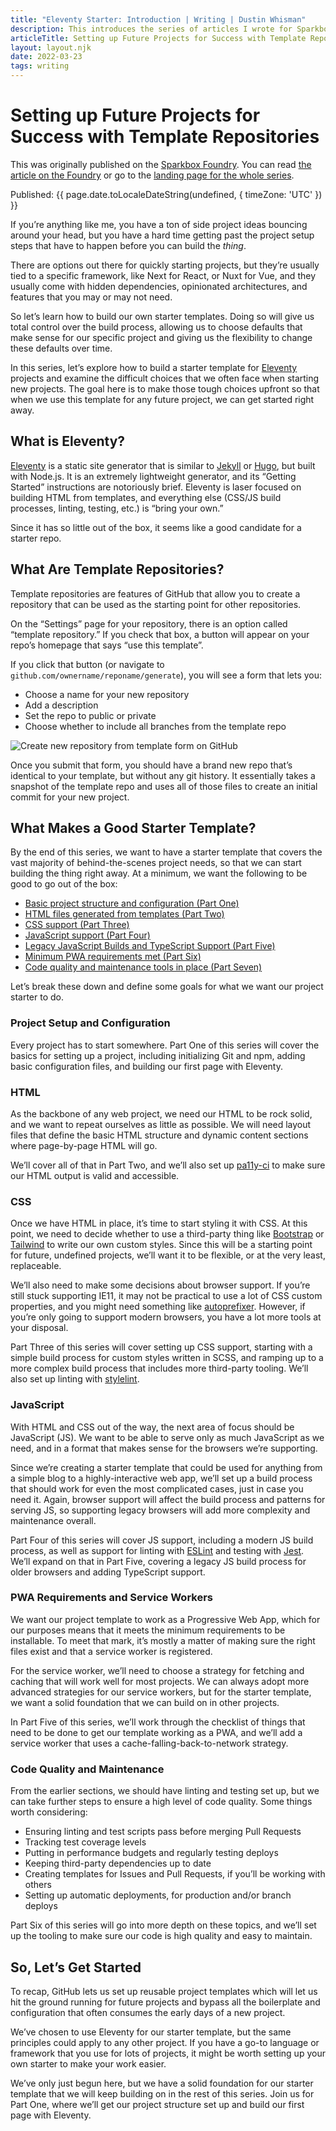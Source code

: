 ```yaml
---
title: "Eleventy Starter: Introduction | Writing | Dustin Whisman"
description: This introduces the series of articles I wrote for Sparkbox's Foundry about how to build an Eleventy Starter Template.
articleTitle: Setting up Future Projects for Success with Template Repositories
layout: layout.njk
date: 2022-03-23
tags: writing
---
```


# Setting up Future Projects for Success with Template Repositories

<p class="cmp-fine-print">
  This was originally published on the
  <a href="https://sparkbox.com/foundry">Sparkbox Foundry</a>.
  You can read
  <a href="https://sparkbox.com/foundry/how_to_build_github_starter_templates_for_Eleventy_to_make_your_projects_easier">the article on the Foundry</a>
  or go to the
  <a href="https://sparkbox.com/foundry/series/building_an_eleventy_starter_template">landing page for the whole series</a>.
</p>

<p class="cmp-fine-print">
  Published:
  <time datetime="{{ page.date.toISOString() }}">
    {{ page.date.toLocaleDateString(undefined, { timeZone: 'UTC' }) }}
  </time>
</p>

If you’re anything like me, you have a ton of side project ideas bouncing around your head, but you have a hard time getting past the project setup steps that have to happen before you can build the _thing_.

There are options out there for quickly starting projects, but they’re usually tied to a specific framework, like Next for React, or Nuxt for Vue, and they usually come with hidden dependencies, opinionated architectures, and features that you may or may not need.

So let’s learn how to build our own starter templates. Doing so will give us total control over the build process, allowing us to choose defaults that make sense for our specific project and giving us the flexibility to change these defaults over time.

In this series, let’s explore how to build a starter template for [Eleventy](https://www.11ty.dev/) projects and examine the difficult choices that we often face when starting new projects. The goal here is to make those tough choices upfront so that when we use this template for any future project, we can get started right away.

## What is Eleventy?

[Eleventy](https://www.11ty.dev/) is a static site generator that is similar to [Jekyll](https://jekyllrb.com/) or [Hugo](https://gohugo.io/), but built with Node.js. It is an extremely lightweight generator, and its “Getting Started” instructions are notoriously brief. Eleventy is laser focused on building HTML from templates, and everything else (CSS/JS build processes, linting, testing, etc.) is “bring your own.”

Since it has so little out of the box, it seems like a good candidate for a starter repo.

## What Are Template Repositories?

Template repositories are features of GitHub that allow you to create a repository that can be used as the starting point for other repositories.

On the “Settings” page for your repository, there is an option called “template repository.” If you check that box, a button will appear on your repo’s homepage that says “use this template”.

If you click that button (or navigate to `github.com/ownername/reponame/generate`), you will see a form that lets you:

* Choose a name for your new repository
* Add a description
* Set the repo to public or private
* Choose whether to include all branches from the template repo

![Create new repository from template form on GitHub](/images/eleventy-series/create-from-template.png)

Once you submit that form, you should have a brand new repo that’s identical to your template, but without any git history. It essentially takes a snapshot of the template repo and uses all of those files to create an initial commit for your new project.

## What Makes a Good Starter Template?

By the end of this series, we want to have a starter template that covers the vast majority of behind-the-scenes project needs, so that we can start building the thing right away. At a minimum, we want the following to be good to go out of the box:

* [Basic project structure and configuration (Part One)](../eleventy-starter-structure)
* [HTML files generated from templates (Part Two)](../eleventy-starter-html)
* [CSS support (Part Three)](../eleventy-starter-css)
* [JavaScript support (Part Four)](../eleventy-starter-javascript)
* [Legacy JavaScript Builds and TypeScript Support (Part Five)](../eleventy-starter-legacy-js-and-typescript)
* [Minimum PWA requirements met (Part Six)](../eleventy-starter-pwa-support)
* [Code quality and maintenance tools in place (Part Seven)](../eleventy-starter-maintenance-and-collaboration)

Let’s break these down and define some goals for what we want our project starter to do.

### Project Setup and Configuration

Every project has to start somewhere. Part One of this series will cover the basics for setting up a project, including initializing Git and npm, adding basic configuration files, and building our first page with Eleventy.

### HTML

As the backbone of any web project, we need our HTML to be rock solid, and we want to repeat ourselves as little as possible. We will need layout files that define the basic HTML structure and dynamic content sections where page-by-page HTML will go.

We’ll cover all of that in Part Two, and we’ll also set up [pa11y-ci](https://github.com/pa11y/pa11y-ci) to make sure our HTML output is valid and accessible.

### CSS

Once we have HTML in place, it’s time to start styling it with CSS. At this point, we need to decide whether to use a third-party thing like [Bootstrap](https://getbootstrap.com/) or [Tailwind](https://tailwindcss.com/) to write our own custom styles. Since this will be a starting point for future, undefined projects, we’ll want it to be flexible, or at the very least, replaceable.

We’ll also need to make some decisions about browser support. If you’re still stuck supporting IE11, it may not be practical to use a lot of CSS custom properties, and you might need something like [autoprefixer](https://github.com/postcss/autoprefixer). However, if you’re only going to support modern browsers, you have a lot more tools at your disposal.

Part Three of this series will cover setting up CSS support, starting with a simple build process for custom styles written in SCSS, and ramping up to a more complex build process that includes more third-party tooling. We’ll also set up linting with [stylelint](https://stylelint.io/).

### JavaScript

With HTML and CSS out of the way, the next area of focus should be JavaScript (JS). We want to be able to serve only as much JavaScript as we need, and in a format that makes sense for the browsers we’re supporting.

Since we’re creating a starter template that could be used for anything from a simple blog to a highly-interactive web app, we’ll set up a build process that should work for even the most complicated cases, just in case you need it. Again, browser support will affect the build process and patterns for serving JS, so supporting legacy browsers will add more complexity and maintenance overall.

Part Four of this series will cover JS support, including a modern JS build process, as well as support for linting with [ESLint](https://eslint.org/) and testing with [Jest](https://jestjs.io/). We’ll expand on that in Part Five, covering a legacy JS build process for older browsers and adding TypeScript support.

### PWA Requirements and Service Workers

We want our project template to work as a Progressive Web App, which for our purposes means that it meets the minimum requirements to be installable. To meet that mark, it’s mostly a matter of making sure the right files exist and that a service worker is registered.

For the service worker, we’ll need to choose a strategy for fetching and caching that will work well for most projects. We can always adopt more advanced strategies for our service workers, but for the starter template, we want a solid foundation that we can build on in other projects.

In Part Five of this series, we’ll work through the checklist of things that need to be done to get our template working as a PWA, and we’ll add a service worker that uses a cache-falling-back-to-network strategy.

### Code Quality and Maintenance

From the earlier sections, we should have linting and testing set up, but we can take further steps to ensure a high level of code quality. Some things worth considering:

* Ensuring linting and test scripts pass before merging Pull Requests
* Tracking test coverage levels
* Putting in performance budgets and regularly testing deploys
* Keeping third-party dependencies up to date
* Creating templates for Issues and Pull Requests, if you’ll be working with others
* Setting up automatic deployments, for production and/or branch deploys

Part Six of this series will go into more depth on these topics, and we’ll set up the tooling to make sure our code is high quality and easy to maintain.

## So, Let’s Get Started

To recap, GitHub lets us set up reusable project templates which will let us hit the ground running for future projects and bypass all the boilerplate and configuration that often consumes the early days of a new project.

We’ve chosen to use Eleventy for our starter template, but the same principles could apply to any other project. If you have a go-to language or framework that you use for lots of projects, it might be worth setting up your own starter to make your work easier.

We’ve only just begun here, but we have a solid foundation for our starter template that we will keep building on in the rest of this series. Join us for Part One, where we’ll get our project structure set up and build our first page with Eleventy.
